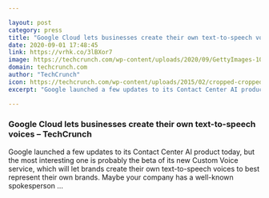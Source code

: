 ```yaml
---

layout: post
category: press
title: "Google Cloud lets businesses create their own text-to-speech voices"
date: 2020-09-01 17:48:45
link: https://vrhk.co/3lBXor7
image: https://techcrunch.com/wp-content/uploads/2020/09/GettyImages-1026461726.jpg?w=600
domain: techcrunch.com
author: "TechCrunch"
icon: https://techcrunch.com/wp-content/uploads/2015/02/cropped-cropped-favicon-gradient.png?w=180
excerpt: "Google launched a few updates to its Contact Center AI product today, but the most interesting one is probably the beta of its new Custom Voice service, which will let brands create their own text-to-speech voices to best represent their own brands. Maybe your company has a well-known spokesperson …"

---
```


### Google Cloud lets businesses create their own text-to-speech voices – TechCrunch

Google launched a few updates to its Contact Center AI product today, but the most interesting one is probably the beta of its new Custom Voice service, which will let brands create their own text-to-speech voices to best represent their own brands. Maybe your company has a well-known spokesperson …